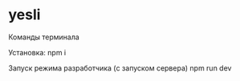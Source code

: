 # yesli
Команды терминала

Установка:
npm i

Запуск режима разработчика (c запуском сервера)
npm run dev
